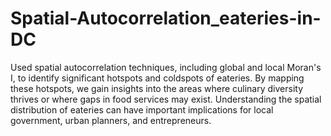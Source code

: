 # Spatial-Autocorrelation_eateries-in-DC
Used spatial autocorrelation techniques, including global and local Moran's I, to identify significant hotspots and coldspots of eateries. By mapping these hotspots, we gain insights into the areas where culinary diversity thrives or where gaps in food services may exist. Understanding the spatial distribution of eateries can have important implications for local government, urban planners, and entrepreneurs.
